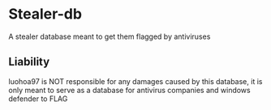 # Stealer-db
A stealer database meant to get them flagged by antiviruses


## Liability
luohoa97 is NOT responsible for any damages caused by this database, it is only meant to serve as a database for antivirus companies and windows defender to FLAG
